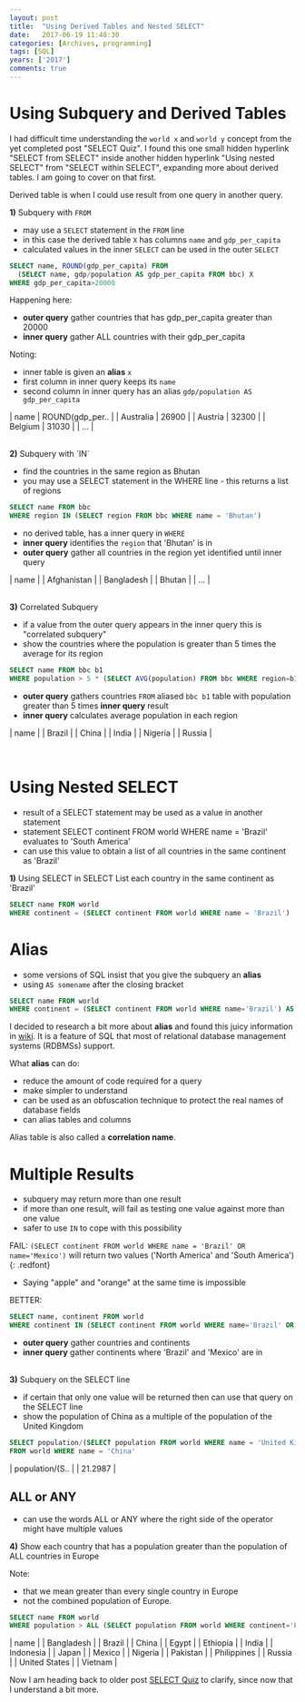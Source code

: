 ```yaml
---
layout: post
title:  "Using Derived Tables and Nested SELECT"
date:   2017-06-19 11:48:30
categories: [Archives, programming] 
tags: [SQL]
years: ['2017']
comments: true
---
```


# Using Subquery and Derived Tables

I had difficult time understanding the `world x` and `world y` concept from the yet completed post "SELECT Quiz". I found this one small hidden hyperlink "SELECT from SELECT" inside another hidden hyperlink "Using nested SELECT" from "SELECT within SELECT", expanding more about derived tables. I am going to cover on that first.

Derived table is when I could use result from one query in another query.

<strong>1)</strong> Subquery with `FROM`

- may use a `SELECT` statement in the `FROM` line
- in this case the derived table `X` has columns `name` and `gdp_per_capita`
- calculated values in the inner `SELECT` can be used in the outer `SELECT`

```sql
SELECT name, ROUND(gdp_per_capita) FROM
  (SELECT name, gdp/population AS gdp_per_capita FROM bbc) X
WHERE gdp_per_capita>20000
```

Happening here:

- <strong>outer query</strong> gather countries that has gdp_per_capita greater than 20000
- <strong>inner query</strong> gather ALL countries with their gdp_per_capita

Noting:

- inner table is given an <strong>alias</strong> `x`
- first column in inner query keeps its `name`
- second column in inner query has an alias `gdp/population AS gdp_per_capita`

| name | ROUND(gdp_per.. |
| Australia | 26900 |
| Austria | 32300 |
| Belgium | 31030 |
| ... |

<br>
<strong>2)</strong> Subquery with `IN`

- find the countries in the same region as Bhutan <br>
- you may use a SELECT statement in the WHERE line - this returns a list of regions

```sql
SELECT name FROM bbc
WHERE region IN (SELECT region FROM bbc WHERE name = 'Bhutan')
```

- no derived table, has a inner query in `WHERE`
- <strong>inner query</strong> identifies the `region` that 'Bhutan' is in
- <strong>outer query</strong> gather all countries in the region yet identified until inner query

| name |
| Afghanistan |
| Bangladesh |
| Bhutan |
| ... |

<br>
<strong>3)</strong> Correlated Subquery

- if a value from the outer query appears in the inner query this is "correlated subquery"
- show the countries where the population is greater than 5 times the average for its region

```sql
SELECT name FROM bbc b1
WHERE population > 5 * (SELECT AVG(population) FROM bbc WHERE region=b1.region)
```

- <strong>outer query</strong> gathers countries `FROM` aliased `bbc b1` table with population greater than 5 times <strong>inner query</strong> result
- <strong>inner query</strong> calculates average population in each region


| name |
| Brazil |
| China |
| India |
| Nigeria |
| Russia |

<br>

# Using Nested SELECT

- result of a SELECT statement may be used as a value in another statement
- statement SELECT continent FROM world WHERE name = 'Brazil' evaluates to 'South America'
- can use this value to obtain a list of all countries in the same continent as 'Brazil'

<strong>1)</strong> Using SELECT in SELECT
List each country in the same continent as 'Brazil'

```sql
SELECT name FROM world
WHERE continent = (SELECT continent FROM world WHERE name = 'Brazil')
```

# Alias

- some versions of SQL insist that you give the subquery an <strong>alias</strong>
- using `AS somename` after the closing bracket

```sql
SELECT name FROM world
WHERE continent = (SELECT continent FROM world WHERE name='Brazil') AS brazil_continent
```

I decided to research a bit more about <strong>alias</strong> and found this juicy information in [wiki][wiki]. It is a feature of SQL that most of relational database management systems (RDBMSs) support.

What <strong>alias</strong> can do:

- reduce the amount of code required for a query
- make simpler to understand
- can be used as an obfuscation technique to protect the real names of database fields
- can alias tables and columns

Alias table is also called a <strong>correlation name</strong>.

# Multiple Results

- subquery may return more than one result
- if more than one result, will fail as testing one value against more than one value
- safer to use `IN` to cope with this possibility

FAIL: `(SELECT continent FROM world WHERE name = 'Brazil' OR name='Mexico')` will return two values ('North America' and 'South America')
{: .redfont}

- Saying "apple" and "orange" at the same time is impossible

BETTER:

```sql
SELECT name, continent FROM world
WHERE continent IN (SELECT continent FROM world WHERE name='Brazil' OR name='Mexico')
```

- <strong>outer query</strong> gather countries and continents
- <strong>inner query</strong> gather continents where 'Brazil' and 'Mexico' are in

<br>
<strong>3)</strong> Subquery on the SELECT line

- if certain that only one value will be returned then can use that query on the SELECT line
- show the population of China as a multiple of the population of the United Kingdom

```sql
SELECT population/(SELECT population FROM world WHERE name = 'United Kingdom')
FROM world WHERE name = 'China'
```

| population/(S.. |
| 21.2987 |


## ALL or ANY

- can use the words ALL or ANY where the right side of the operator might have multiple values

<strong>4)</strong> Show each country that has a population greater than the population of ALL countries in Europe

Note:

- that we mean greater than every single country in Europe
- not the combined population of Europe.

```sql
SELECT name FROM world
WHERE population > ALL (SELECT population FROM world WHERE continent='Europe')
```

| name |
| Bangladesh |
| Brazil |
| China |
| Egypt |
| Ethiopia |
| India |
| Indonesia |
| Japan |
| Mexico |
| Nigeria |
| Pakistan |
| Philippines |
| Russia |
| United States |
| Vietnam |

Now I am heading back to older post [SELECT Quiz][SELECT Quiz] to clarify, since now that I understand a bit more.

[wiki]: https://en.wikipedia.org/wiki/Alias_(SQL)
[SELECT Quiz]: https://ngarciaiii.github.io/sql/2017/06/13/SELECT-Quiz/
